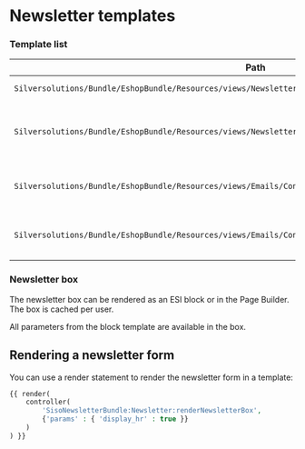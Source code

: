 # Newsletter templates

### Template list

|Path|Description|
|--- |--- |
|`Silversolutions/Bundle/EshopBundle/Resources/views/Newsletter/newsletter_box.html.twig`|Renders [the newsletter box](#newsletter-box).|
|`Silversolutions/Bundle/EshopBundle/Resources/views/Newsletter/newsletter_message.html.twig`|Renders a simple page with success/error messages after a user subscribes/unsubscribes to or from newsletter|
|`Silversolutions/Bundle/EshopBundle/Resources/views/Emails/ConfirmationMail_SubscribeNewsletter.html.twig`|HTML confirmation email that is sent to the user in the double opt-in process|
|`Silversolutions/Bundle/EshopBundle/Resources/views/Emails/ConfirmationMail_SubscribeNewsletter.txt.twig`|Text confirmation email that is sent to the user in the double opt-in process|

### Newsletter box

The newsletter box can be rendered as an ESI block or in the Page Builder. 
The box is cached per user.

All parameters from the block template are available in the box.

## Rendering a newsletter form

You can use a render statement to render the newsletter form in a template:

``` php
{{ render(
    controller(
        'SisoNewsletterBundle:Newsletter:renderNewsletterBox',
        {'params' : { 'display_hr' : true }}
    )
) }}
```
